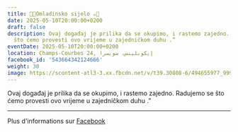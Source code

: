 ```yaml
---
title: 🍫🍪Omladinsko sijelo ☕️🍩
date: 2025-05-10T20:00:00+0200
draft: false
description: Ovaj događaj je prilika da se okupimo, i rastemo zajedno. Radujemo se
  što ćemo provesti ovo vrijeme u zajedničkom duhu .”
eventDate: 2025-05-10T20:00:00+0200
location: Champs-Courbes 24, ‏إيكوبلينس‏، ‏سويسرا‏
facebook_id: '543664342124666'
weight: 30
image: https://scontent-atl3-3.xx.fbcdn.net/v/t39.30808-6/494655977_999846225609310_4487878895912218163_n.jpg?_nc_cat=107&ccb=1-7&_nc_sid=9e60e4&_nc_ohc=KAhpJK-CS2gQ7kNvwGr-Y6Q&_nc_oc=AdlYJfR-fqpnfxxuVGBr1CjL2aLtRNpIYJrtDPfVTWZ7KV7axYLY4uNxCKECpdsiKCY&_nc_zt=23&_nc_ht=scontent-atl3-3.xx&edm=ABTKTjYEAAAA&_nc_gid=eYMrwvp243GFc6JURPaclw&oh=00_AfU5GsOyNHm2jF7T6LfUXp44bmJWiHjDPByjwsdifYeveg&oe=68AB0218
---
```


Ovaj događaj je prilika da se okupimo, i rastemo zajedno. Radujemo se što ćemo provesti ovo vrijeme u zajedničkom duhu .”

---

Plus d'informations sur [Facebook](https://facebook.com/events/543664342124666)
